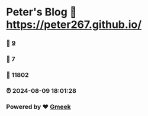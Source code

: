 # Peter's Blog :link: https://peter267.github.io/ 
### :page_facing_up: [9](https://peter267.github.io//tag.html) 
### :speech_balloon: 7 
### :hibiscus: 11802 
### :alarm_clock: 2024-08-09 18:01:28 
### Powered by :heart: [Gmeek](https://github.com/Meekdai/Gmeek)
